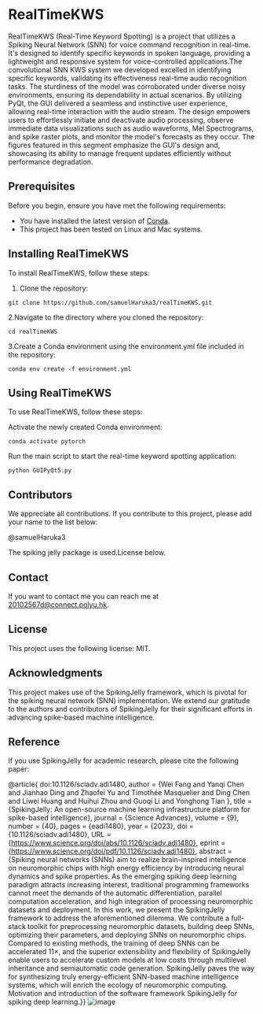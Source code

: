 
# RealTimeKWS

RealTimeKWS (Real-Time Keyword Spotting) is a project that utilizes a Spiking Neural Network (SNN) for voice command recognition in real-time. It's designed to identify specific keywords in spoken language, providing a lightweight and responsive system for voice-controlled applications.The convolutional SNN KWS system we developed excelled in identifying specific keywords, validating its effectiveness real-time audio recognition tasks. The sturdiness of the model was corroborated under diverse noisy environments, ensuring its dependability in actual scenarios. By utilizing PyQt, the GUI delivered a seamless and instinctive user experience, allowing real-time interaction with the audio stream. The design empowers users to effortlessly initiate and deactivate audio processing, observe immediate data visualizations such as audio waveforms, Mel Spectrograms, and spike raster plots, and monitor the model's forecasts as they occur. The figures featured in this segment emphasize the GUI's design and, showcasing its ability to manage frequent updates efficiently without performance degradation.

## Prerequisites

Before you begin, ensure you have met the following requirements:

- You have installed the latest version of [Conda](https://docs.conda.io/projects/conda/en/latest/user-guide/install/).
- This project has been tested on Linux and Mac systems.

## Installing RealTimeKWS

To install RealTimeKWS, follow these steps:

1. Clone the repository:
```
git clone https://github.com/samuelHaruka3/realTimeKWS.git
```
2.Navigate to the directory where you cloned the repository:
```
cd realTimeKWS
```
3.Create a Conda environment using the environment.yml file included in the repository:
```
conda env create -f environment.yml
```
## Using RealTimeKWS
To use RealTimeKWS, follow these steps:

Activate the newly created Conda environment:
```
conda activate pytorch
```

Run the main script to start the real-time keyword spotting application:

```
python GUIPyQt5.py
```

## Contributors
We appreciate all contributions. If you contribute to this project, please add your name to the list below:

@samuelHaruka3

The spiking jelly package is used.License below.

## Contact
If you want to contact me you can reach me at <20102567d@connect.polyu.hk>.
## License
This project uses the following license: MIT.

## Acknowledgments

This project makes use of the SpikingJelly framework, which is pivotal for the spiking neural network (SNN) implementation. We extend our gratitude to the authors and contributors of SpikingJelly for their significant efforts in advancing spike-based machine intelligence.

## Reference

If you use SpikingJelly for academic research, please cite the following paper:

@article{
doi:10.1126/sciadv.adi1480,
author = {Wei Fang  and Yanqi Chen  and Jianhao Ding  and Zhaofei Yu  and Timothée Masquelier  and Ding Chen  and Liwei Huang  and Huihui Zhou  and Guoqi Li  and Yonghong Tian },
title = {SpikingJelly: An open-source machine learning infrastructure platform for spike-based intelligence},
journal = {Science Advances},
volume = {9},
number = {40},
pages = {eadi1480},
year = {2023},
doi = {10.1126/sciadv.adi1480},
URL = {https://www.science.org/doi/abs/10.1126/sciadv.adi1480},
eprint = {https://www.science.org/doi/pdf/10.1126/sciadv.adi1480},
abstract = {Spiking neural networks (SNNs) aim to realize brain-inspired intelligence on neuromorphic chips with high energy efficiency by introducing neural dynamics and spike properties. As the emerging spiking deep learning paradigm attracts increasing interest, traditional programming frameworks cannot meet the demands of the automatic differentiation, parallel computation acceleration, and high integration of processing neuromorphic datasets and deployment. In this work, we present the SpikingJelly framework to address the aforementioned dilemma. We contribute a full-stack toolkit for preprocessing neuromorphic datasets, building deep SNNs, optimizing their parameters, and deploying SNNs on neuromorphic chips. Compared to existing methods, the training of deep SNNs can be accelerated 11×, and the superior extensibility and flexibility of SpikingJelly enable users to accelerate custom models at low costs through multilevel inheritance and semiautomatic code generation. SpikingJelly paves the way for synthesizing truly energy-efficient SNN-based machine intelligence systems, which will enrich the ecology of neuromorphic computing. Motivation and introduction of the software framework SpikingJelly for spiking deep learning.}}
![image](https://github.com/samuelHaruka3/realTimeKWS/assets/166841910/5726eadf-cf48-4d80-98bd-a10ed48d6279)

